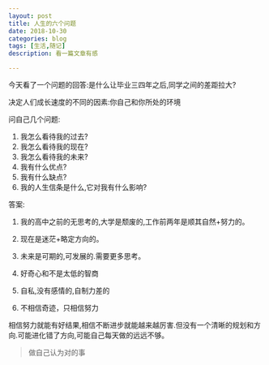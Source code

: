 ```yaml
---
layout: post
title: 人生的六个问题
date: 2018-10-30
categories: blog
tags: [生活,随记]
description: 看一篇文章有感

---
```


今天看了一个问题的回答:是什么让毕业三四年之后,同学之间的差距拉大?

决定人们成长速度的不同的因素:你自己和你所处的环境

问自己几个问题:
1. 我怎么看待我的过去?
2. 我怎么看待我的现在?
3. 我怎么看待我的未来?
4. 我有什么优点?
5. 我有什么缺点?
6. 我的人生信条是什么,它对我有什么影响?

答案:
1. 我的高中之前的无思考的,大学是颓废的,工作前两年是顺其自然+努力的。


2. 现在是迷茫+略定方向的。
3. 未来是可期的,可发展的.需要更多思考。
4. 好奇心和不是太低的智商
5. 自私,没有感情的,自制力差的
6. 不相信奇迹，只相信努力

相信努力就能有好结果,相信不断进步就能越来越厉害.但没有一个清晰的规划和方向.可能进化错了方向,可能自己每天做的远远不够。
>做自己认为对的事


